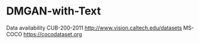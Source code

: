 # DMGAN-with-Text
Data availability
CUB-200-2011
http://www.vision.caltech.edu/datasets
MS-COCO
https://cocodataset.org
